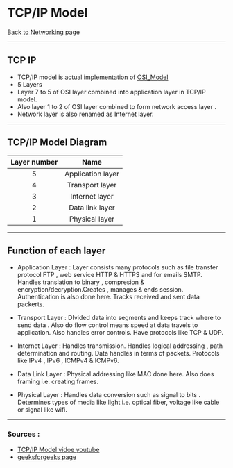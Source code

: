 # TCP/IP Model
[Back to Networking page](./index.md)

---

## TCP IP
- TCP/IP model is actual implementation of [OSI_Model](OSI_Model.md)
- 5 Layers
- Layer 7 to 5 of OSI layer combined into application layer in TCP/IP model.
- Also layer 1 to 2 of OSI layer combined to form network access layer .
- Network layer is also renamed as Internet layer.

---

## TCP/IP Model Diagram

|Layer number|Name|
|:--:|:--:|
|5|Application layer|
|4|Transport layer|
|3|Internet layer|
|2|Data link layer|
|1|Physical layer|

---

## Function of each layer

- Application Layer : Layer consists many protocols such as file transfer protocol FTP , web service HTTP & HTTPS and for emails SMTP. Handles translation to binary , compresion & encryption/decryption.Creates , manages & ends session. Authentication is also done here. Tracks received and sent data packerts.

- Transport Layer : DIvided data into segments and keeps track where to send data . Also do flow control means speed at data travels to application. Also handles error controls. Have protocols like TCP & UDP. 

- Internet Layer : Handles transmission. Handles logical addressing , path determination and routing. Data handles in terms of packets. Protocols like IPv4 , IPv6 , ICMPv4 & ICMPv6.

- Data Link Layer : Physical addressing like MAC done here. Also does framing i.e. creating frames.

- Physical Layer :  Handles data conversion such as signal to bits . Determines types of media like light i.e. optical fiber, voltage like cable or signal  like wifi.

---

### Sources : 
- [TCP/IP Model vidoe youtube](https://www.youtube.com/watch?v=wvPe4Zb0tUA&ab_channel=NesoAcademy)
- [geeksforgeeks page](https://www.geeksforgeeks.org/tcp-ip-model/)